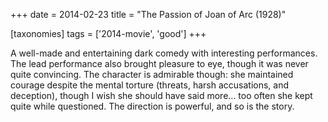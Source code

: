 +++
date = 2014-02-23
title = "The Passion of Joan of Arc (1928)"

[taxonomies]
tags = ['2014-movie', 'good']
+++

A well-made and entertaining dark comedy with interesting performances.
The lead performance also brought pleasure to eye, though it was never
quite convincing. The character is admirable though: she maintained
courage despite the mental torture (threats, harsh accusations, and
deception), though I wish she should have said more\... too often she
kept quite while questioned. The direction is powerful, and so is the
story.

